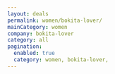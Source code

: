```yaml
---
layout: deals
permalink: women/bokita-lover/
mainCategory: women
company: bokita-lover
category: all
pagination:
  enabled: true
  category: women, bokita-lover,
---
```







      

  

